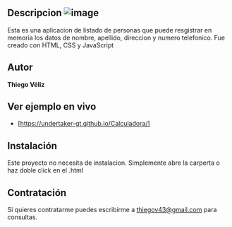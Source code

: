 ## Descripcion ![image](https://user-images.githubusercontent.com/104481140/213081520-17590905-bc4a-4eef-8826-04b70b9afa93.png)


Esta es una aplicacion de listado de personas que puede resgistrar en memoria los datos de nombre, apellido, direccion y numero telefonico. Fue creado con HTML, CSS y JavaScript

## Autor
**Thiego Véliz**

## Ver ejemplo en vivo
- [https://undertaker-gt.github.io/Calculadora/]

## Instalación 
Este proyecto no necesita de instalacion. Simplemente abre la carperta o haz doble click en el .html

## Contratación
Si quieres contratarme puedes escribirme a thiegov43@gmail.com para consultas.
